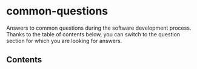 # common-questions
Answers to common questions during the software development process. Thanks to the table of contents below, you can switch to the question section for which you are looking for answers.

## Contents

[Common SQL Questions]: /database/sql/common-sql-questions

